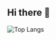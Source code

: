 ## Hi there 👋
![Top Langs](https://github-readme-stats.vercel.app/api/top-langs/?username=LucVictor&hide=javascript,css,scss,html&theme=tokyonight)
<!--
**LucVictor/LucVictor** is a ✨ _special_ ✨ repository because its `README.md` (this file) appears on your GitHub profile.

Here are some ideas to get you started:

- 🔭 I’m currently working on ...
- 🌱 I’m currently learning ...
- 👯 I’m looking to collaborate on ...
- 🤔 I’m looking for help with ...
- 💬 Ask me about ...
- 📫 How to reach me: ...
- 😄 Pronouns: ...
- ⚡ Fun fact: ...
-->
